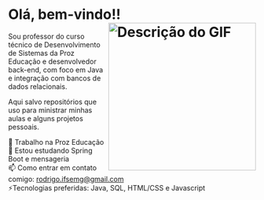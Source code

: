 Olá, bem-vindo!!<img src="https://media1.tenor.com/m/LRCCXE3cwosAAAAd/gandalf-bilbo.gif" alt="Descrição do GIF" width="300" align="right">
=  

Sou professor do curso técnico de Desenvolvimento de Sistemas da Proz Educação e desenvolvedor back-end, com foco em Java e integração com bancos de dados relacionais.

Aqui salvo repositórios que uso para ministrar minhas aulas e alguns projetos pessoais.

🔭 Trabalho na Proz Educação  
🌱 Estou estudando Spring Boot e mensageria  
📫 Como entrar em contato comigo: rodrigo.ifsemg@gmail.com  
⚡Tecnologias preferidas: Java, SQL, HTML/CSS e Javascript
<!--
**Kobaldo/Kobaldo** is a ✨ _special_ ✨ repository because its `README.md` (this file) appears on your GitHub profile.

Here are some ideas to get you started:

- 🔭 I’m currently working on ...
- 🌱 I’m currently learning ...
- 👯 I’m looking to collaborate on ...
- 🤔 I’m looking for help with ...
- 💬 Ask me about ...
- 📫 How to reach me: ...
- 😄 Pronouns: ...
- ⚡ Fun fact: ...
-->
